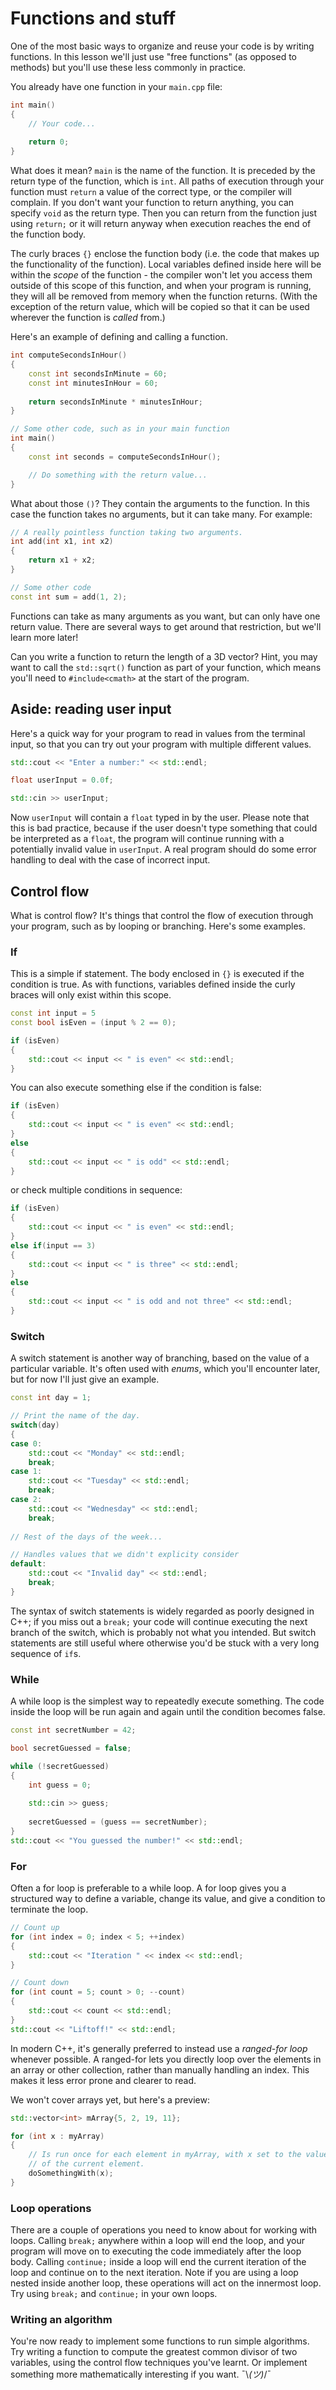 # Functions and stuff
One of the most basic ways to organize and reuse your code is by writing 
functions. In this lesson we'll just use "free functions" (as opposed to methods)
but you'll use these less commonly in practice.

You already have one function in your `main.cpp` file:
```C++
int main()
{
    // Your code...
    
    return 0;
}
```

What does it mean? `main` is the name of the function. It is preceded by the
return type of the function, which is `int`. All paths of execution through
your function must `return` a value of the correct type, or the compiler will
complain. If you don't want your function to return anything, you can specify 
`void` as the return type. Then you can return from the function just using
`return;` or it will return anyway when execution reaches the end of the
function body.

The curly braces `{}` enclose the function body (i.e. the code that makes up 
the functionality of the function). Local variables defined inside here will be
within the _scope_ of the function - the compiler won't let you access them
outside of this scope of this function, and when your program is running, they
will all be removed from memory when the function returns. (With the exception
of the return value, which will be copied so that it can be used wherever the
function is _called_ from.)

Here's an example of defining and calling a function.
```C++
int computeSecondsInHour()
{
    const int secondsInMinute = 60;
    const int minutesInHour = 60;
    
    return secondsInMinute * minutesInHour;
}

// Some other code, such as in your main function
int main()
{
    const int seconds = computeSecondsInHour();

    // Do something with the return value...
}

```

What about those `()`? They contain the arguments to the function. In this 
case the function takes no arguments, but it can take many. For example:
```C++
// A really pointless function taking two arguments.
int add(int x1, int x2)
{
    return x1 + x2;
}

// Some other code
const int sum = add(1, 2);
```
Functions can take as many arguments as you want, but can only have one return
value. There are several ways to get around that restriction, but we'll 
learn more later!

Can you write a function to return the length of a 3D vector? Hint, you may want 
to call the `std::sqrt()` function as part of your function, which means you'll
need to `#include<cmath>` at the start of the program.

## Aside: reading user input
Here's a quick way for your program to read in values from the terminal input,
so that you can try out your program with multiple different values.
```C++
std::cout << "Enter a number:" << std::endl;

float userInput = 0.0f;

std::cin >> userInput;

```

Now `userInput` will contain a `float` typed in by the user. Please note that 
this is bad practice, because if the user doesn't type something that could be 
interpreted as a `float`, the program will continue running with a 
potentially invalid value in `userInput`. A real program should do some 
error handling to deal with the case of incorrect input.

## Control flow
What is control flow? It's things that control the flow of execution through
your program, such as by looping or branching. Here's some examples.

### If
This is a simple if statement. The body enclosed in `{}` is executed if the 
condition is true. As with functions, variables defined inside the curly 
braces will only exist within this scope.
```C++
const int input = 5
const bool isEven = (input % 2 == 0);

if (isEven)
{
    std::cout << input << " is even" << std::endl;
}
```
You can also execute something else if the condition is false:
```C++
if (isEven)
{
    std::cout << input << " is even" << std::endl;
}
else
{
    std::cout << input << " is odd" << std::endl;
}
```
or check multiple conditions in sequence:
```C++
if (isEven)
{
    std::cout << input << " is even" << std::endl;
}
else if(input == 3)
{
    std::cout << input << " is three" << std::endl;
}
else
{
    std::cout << input << " is odd and not three" << std::endl;
}
```

### Switch
A switch statement is another way of branching, based on the value of a
particular variable. It's often used with _enums_, which you'll encounter
later, but for now I'll just give an example.
```C++
const int day = 1;

// Print the name of the day.
switch(day)
{
case 0:
    std::cout << "Monday" << std::endl;
    break;
case 1:
    std::cout << "Tuesday" << std::endl;
    break;
case 2:
    std::cout << "Wednesday" << std::endl;
    break;
    
// Rest of the days of the week...

// Handles values that we didn't explicity consider
default:
    std::cout << "Invalid day" << std::endl;
    break;
}
```
The syntax of switch statements is widely regarded as poorly designed
in C++; if you miss out a `break;` your code will continue executing the next
branch of the switch, which is probably not what you intended. But switch
statements are still useful where otherwise you'd be stuck with a very long
sequence of `if`s.

### While
A while loop is the simplest way to repeatedly execute something. The code 
inside the loop will be run again and again until the condition becomes false.
```C++
const int secretNumber = 42;

bool secretGuessed = false;

while (!secretGuessed)
{
    int guess = 0;
    
    std::cin >> guess;
    
    secretGuessed = (guess == secretNumber);
}
std::cout << "You guessed the number!" << std::endl;
```

### For
Often a for loop is preferable to a while loop. A for loop gives you a 
structured way to define a variable, change its value, and give a condition
to terminate the loop.

```C++
// Count up
for (int index = 0; index < 5; ++index)
{
    std::cout << "Iteration " << index << std::endl;
}

// Count down
for (int count = 5; count > 0; --count)
{
    std::cout << count << std::endl;
}
std::cout << "Liftoff!" << std::endl;
```

In modern C++, it's generally preferred to instead use a _ranged-for loop_ 
whenever possible. A ranged-for lets you directly loop over the elements in 
an array or other collection, rather than manually handling an index. This
makes it less error prone and clearer to read.

We won't cover arrays yet, but here's a preview:
```C++
std::vector<int> mArray{5, 2, 19, 11};

for (int x : myArray)
{
    // Is run once for each element in myArray, with x set to the value 
    // of the current element.
    doSomethingWith(x);
}
```

### Loop operations
There are a couple of operations you need to know about for working with 
loops. Calling `break;` anywhere within a loop will end the loop, and your
program will move on to executing the code immediately after the loop body.
Calling `continue;` inside a loop will end the current iteration of the loop 
and continue on to the next iteration. Note if you are using a loop nested 
inside another loop, these operations will act on the innermost loop. Try 
using `break;` and `continue;` in your own loops.

### Writing an algorithm
You're now ready to implement some functions to run simple algorithms. Try 
writing a function to compute the greatest common divisor of two variables, 
using the control flow techniques you've learnt. Or implement something more 
mathematically interesting if you want. ¯\\_(ツ)_/¯